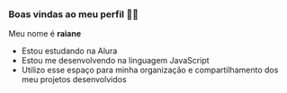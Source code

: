 ### Boas vindas ao meu perfil 💙💙

Meu nome é **raiane**

- Estou estudando na Alura
- Estou me desenvolvendo na linguagem JavaScript
- Utilizo esse espaço para minha organização e compartilhamento dos meu projetos desenvolvidos
